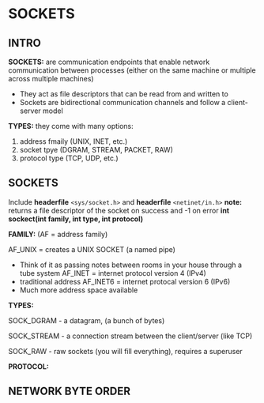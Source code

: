 # SOCKETS

## INTRO

**SOCKETS:** are communication endpoints that enable network communication between processes (either on the same machine or multiple across multiple machines)

- They act as file descriptors that can be read from and written to
- Sockets are bidirectional communication channels and follow a client-server model

**TYPES:** they come with many options:
1. address fmaily (UNIX, INET, etc.)
2. socket tpye (DGRAM, STREAM, PACKET, RAW)
3. protocol type (TCP, UDP, etc.)


## SOCKETS
Include **headerfile** `<sys/socket.h>` and **headerfile** `<netinet/in.h>`
**note:** returns a file descriptor of the socket on success and -1 on error
**int sockect(int family, int type, int protocol)**

**FAMILY:** (AF = address family)

AF_UNIX = creates a UNIX SOCKET (a named pipe) 
- Think of it as passing notes between rooms in your house through a tube system 
AF_INET = internet protocol version 4 (IPv4)
- traditional address
AF_INET6 = internet protocal version 6 (IPv6)
- Much more address space available
  
**TYPES:**

SOCK_DGRAM - a datagram, (a bunch of bytes)

SOCK_STREAM - a connection stream between the client/server (like TCP)

SOCK_RAW - raw sockets (you will fill everything), requires a superuser

**PROTOCOL:**


## NETWORK BYTE ORDER
   
